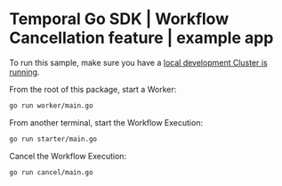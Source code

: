# Temporal Go SDK | Workflow Cancellation feature | example app

To run this sample, make sure you have a [local development Cluster is running](https://docs.temporal.io/application-development/foundations#run-a-development-cluster).

From the root of this package, start a Worker:

```bash
go run worker/main.go
```

From another terminal, start the Workflow Execution:

```bash
go run starter/main.go
```

Cancel the Workflow Execution:

```bash
go run cancel/main.go
```
